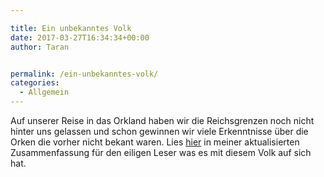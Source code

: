 ```yaml
---

title: Ein unbekanntes Volk
date: 2017-03-27T16:34:34+00:00
author: Taran


permalink: /ein-unbekanntes-volk/
categories:
  - Allgemein
---
```

Auf unserer Reise in das Orkland haben wir die Reichsgrenzen noch nicht hinter uns gelassen und schon gewinnen wir viele Erkenntnisse über die Orken die vorher nicht bekant waren. Lies [hier](http://www.phexkinder.de/von-den-orken/) in meiner aktualisierten Zusammenfassung für den eiligen Leser was es mit diesem Volk auf sich hat.